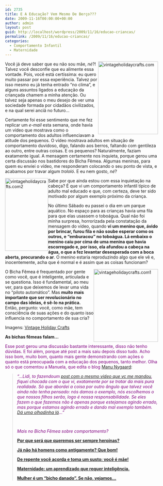 ```yaml
---
id: 2735
title: E A Educação? Vem Mesmo De Berço???
date: 2009-11-16T00:00:00+00:00
author: admin
layout: post
guid: http://localhost/wordpress/2009/11/16/educao-criancas/
permalink: /2009/11/16/educao-criancas/
categories:
  - Comportamento Infantil
  - Maternidade
---
```

[<img style="display: inline; margin-left: 0; margin-right: 0; border-width: 0;" title="vintageholidaycrafts.com" src="http://www.trololodemulher.com.br/blog/wp-content/uploads/2009/11/vintageholidaycrafts-com_thumb.jpg" border="0" alt="vintageholidaycrafts.com" width="197" height="240" align="right" />](http://www.trololodemulher.com.br/blog/wp-content/uploads/2009/11/vintageholidaycrafts-com_.jpg)Você já deve saber que eu não sou mãe, _né_?! Talvez você desconfie que eu alimente essa vontade. Pois, você está certíssima: eu quero muito passar por essa experiência. Talvez por isso mesmo eu já tenha entrado “no clima”, e alguns assuntos ligados a educação da criançada chamem a minha atenção. Ou talvez seja apenas o meu desejo de ver uma sociedade formada por cidadãos civilizados, e na qual serei anciã no futuro…

Certamente foi esse sentimento que me fez replicar um _e-mail_ esta semana, onde havia um vídeo que mostrava como o comportamento dos adultos influenciavam a atitude dos pequenos. O vídeo mostrava adultos em situação de comportamento duvidoso, digo, falando aos berros, faltando com gentileza ao outro, entre outras coisas. E os pequenos? Naturalmente, faziam exatamente igual. A mensagem certamente nos inquieta, porque gerou uma certa discussão nos bastidores do Bicha Fêmea. Algumas meninas, para quem eu enviei o vídeo, me responderam colocando o seu ponto de vista, e acabamos por travar algum _trololó_. E eu nem gosto, _né_?

[<img style="display: inline; margin-left: 0; margin-right: 0; border-width: 0;" title="vintageholidaycrafts.com2" src="http://www.trololodemulher.com.br/blog/wp-content/uploads/2009/11/vintageholidaycrafts-com2_thumb.jpg" border="0" alt="vintageholidaycrafts.com2" width="142" height="240" align="left" />](http://www.trololodemulher.com.br/blog/wp-content/uploads/2009/11/vintageholidaycrafts-com2_.jpg)Sabe por que ainda estou com essa inquietação na cabeça? É que vi um comportamento infantil típico de adulto mal educado e que, com certeza, deve ter sido motivado por algum exemplo próximo da criança.

No último Sábado eu passei o dia em um parque aquático. No espaço para as crianças havia uma fila para que elas usassem o toboágua. Qual não foi minha surpresa, horrorizada pela constatação da mensagem do vídeo, quando **vi um menino que, ávido por brincar, furou fila e não soube esperar como os outros, e “emburacou” no toboágua. Lá embaixo o menino caiu por cima de uma menina que havia escorregado e, por isso, ela afundou a cabeça na água, o que a fez levantar desesperada com a boca aberta, procurando o ar**. O menino estaria reproduzindo algo que ele vê e, inocentemente, acha que é normal e é assim que as coisas funcionam?

[<img style="display: inline; margin-left: 0; margin-right: 0; border-width: 0;" title="vintageholidaycrafts.com1" src="http://www.trololodemulher.com.br/blog/wp-content/uploads/2009/11/vintageholidaycrafts-com1_thumb.jpg" border="0" alt="vintageholidaycrafts.com1" width="212" height="240" align="right" />](http://www.trololodemulher.com.br/blog/wp-content/uploads/2009/11/vintageholidaycrafts-com1_.jpg) O Bicha Fêmea é frequentado por gente como você, que é inteligente, articulada e se questiona. Isso é fundamental, ao meu ver, para que deixemos de levar uma vida no “piloto automático”. Mas **muito mais importante que ser revolucionário no campo das ideias, é sê-lo na prática.** Então, pergunto: você, como mãe, tem consciência de suas ações e do quanto isso influencia no comportamento de sua cria?

Imagens: <a href="http://vintageholidaycrafts.com/" target="_blank">Vintage Holiday Crafts</a>

**As bichas fêmeas falam…**

<span style="color: #800080;">Esse post gerou uma discussão bastante interessante, disso não tenho dúvidas. E foi além, porque até post a mais saiu depois disso tudo. Acho isso bom, muito bom, quanto mais gente demonstrando com ações o quanto está preocupada com a educação dos pequenos, tanto melhor. Olha só o que comentou a Manuela, que edita o blog</span> <a href="http://manuelanygaard.blogspot.com/" target="_blank">Manu Nygaard</a>:

> _<span style="color: #800080;">“…Lidi, to fazendoum</span> <a href="http://manuelanygaard.blogspot.com/2009/11/voce-tem-orgulho-da-educacao-que-da-aos.html" target="_blank">post com o mesmo video que vc me mandou</a><span style="color: #800080;">, fiquei chocada com o que vi, exatamente por se tratar da mais pura realidade. Só que abordei a coisa por outro ângulo que talvez você ainda não tenha pensado: nós damos o exemplo, nós escolhemos o que nossos filhos serão, logo é nossa responsabilidade. Se eles fazem o que fazemos não é apenas porque estejamos agindo errado, mas porque estamos agindo errado e dando mal exemplo também.<br /> </span><a href="http://manuelanygaard.blogspot.com/2009/11/voce-tem-orgulho-da-educacao-que-da-aos.html" target="_blank">Dá uma olhadinha lá</a><span style="color: #800080;">…”</span>_
> 
> _<span style="color: #800080;"> </span>_
> 
> _<span style="color: #800080;">Mais no Bicha Fêmea sobre comportamento?</span>_
> 
> <span style="color: #800080;"><strong><a href="http://www.trololodemulher.com.br/2009/11/26/mulher-heroina/" target="_self">Por que será que queremos ser sempre heroínas?</a></strong></span>
> 
> <span style="color: #800080;"><strong><a href="http://www.trololodemulher.com.br/2009/10/05/comportamento-masculino/" target="_self">Já não há homens como antigamente? Que bom!</a></strong></span>
> 
> <span style="color: #800080;"><strong><a href="http://www.trololodemulher.com.br/2009/08/20/maternidade/" target="_self">De repente você acorda e toma um susto: você é mãe!</a></strong></span>
> 
> <span style="color: #800080;"><strong><a href="http://www.trololodemulher.com.br/2009/07/30/maternidade-2/" target="_self">Maternidade: um aprendizado que requer inteligência.</a></strong></span>
> 
> <span style="color: #800080;"><strong><a href="http://www.trololodemulher.com.br/2009/07/29/cobrancas-femininas/" target="_self">Mulher é um &#8220;bicho danado&#8221;. Se não, vejamos&#8230;</a></strong></span>